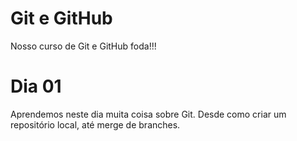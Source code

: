 # Git e GitHub

Nosso curso de Git e GitHub foda!!!

# Dia 01

Aprendemos neste dia muita coisa sobre Git. Desde como criar um repositório local, até merge de branches.
